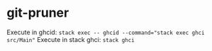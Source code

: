 # git-pruner

Execute in ghcid:      `stack exec -- ghcid --command="stack exec ghci src/Main"`
Execute in stack ghci: `stack ghci`